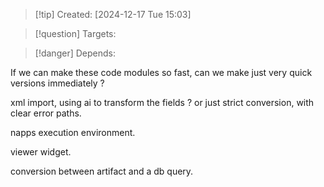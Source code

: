 
>[!tip] Created: [2024-12-17 Tue 15:03]

>[!question] Targets: 

>[!danger] Depends: 

If we can make these code modules so fast, can we make just very quick versions immediately ?

xml import, using ai to transform the fields ? or just strict conversion, with clear error paths.

napps execution environment.

viewer widget.

conversion between artifact and a db query.